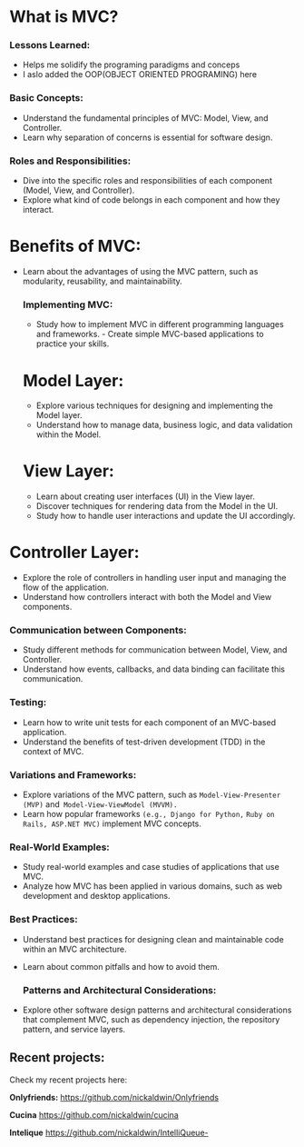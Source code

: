 # What is MVC?
   
 ### Lessons Learned:
- Helps me solidify the programing paradigms and conceps
- I aslo added the OOP(OBJECT ORIENTED PROGRAMING) here 
 ### Basic Concepts: 
- Understand the fundamental principles of MVC: Model, View, and Controller.
-  Learn why separation of concerns is essential for software design.
 ### Roles and Responsibilities:
 - Dive into the specific roles and responsibilities of each component (Model, View, and Controller).
 -  Explore what kind of code belongs in each component and how they interact.
# Benefits of MVC: 
- Learn about the advantages of using the MVC pattern, such as modularity, reusability, and maintainability.

  ### Implementing MVC:
     - Study how to implement MVC in different programming languages and frameworks.
      -  Create simple MVC-based applications to practice your skills.
  # Model Layer:
  - Explore various techniques for designing and implementing the Model layer.
  -   Understand how to manage data, business logic, and data validation within the Model.

   # View Layer:
  -  Learn about creating user interfaces (UI) in the View layer.
  -   Discover techniques for rendering data from the Model in the UI.
  -    Study how to handle user interactions and update the UI accordingly.

# Controller Layer:
 - Explore the role of controllers in handling user input and managing the flow of the application.
 -  Understand how controllers interact with both the Model and View components.

 ### Communication between Components: 
  - Study different methods for communication between Model, View, and Controller.
  -  Understand how events, callbacks, and data binding can facilitate this communication.

 ### Testing:  
- Learn how to write unit tests for each component of an MVC-based application.
-  Understand the benefits of test-driven development (TDD) in the context of MVC.

 ### Variations and Frameworks: 
 - Explore variations of the MVC pattern, such as `Model-View-Presenter (MVP)` and` Model-View-ViewModel (MVVM).` 
 - Learn how popular frameworks `(e.g., Django for Python,` `Ruby on Rails, ASP.NET MVC)` implement MVC concepts.

 ### Real-World Examples: 
 - Study real-world examples and case studies of applications that use MVC.
 - Analyze how MVC has been applied in various domains, such as web development and desktop applications.

 ### Best Practices: 
 - Understand best practices for designing clean and maintainable code within an MVC architecture.
 -  Learn about common pitfalls and how to avoid them.

    ### Patterns and Architectural Considerations:
   - Explore other software design patterns and architectural considerations that complement MVC, such as dependency injection, the repository pattern, and service layers.


## Recent projects:
Check my recent projects here:

**Onlyfriends:** https://github.com/nickaldwin/Onlyfriends

**Cucina** https://github.com/nickaldwin/cucina

**Intelique** https://github.com/nickaldwin/IntelliQueue-



 





